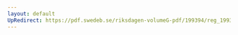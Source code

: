 ```yaml
---
layout: default
UpRedirect: https://pdf.swedeb.se/riksdagen-volumeG-pdf/199394/reg_199394/reg_199394_0324.pdf
---
```

